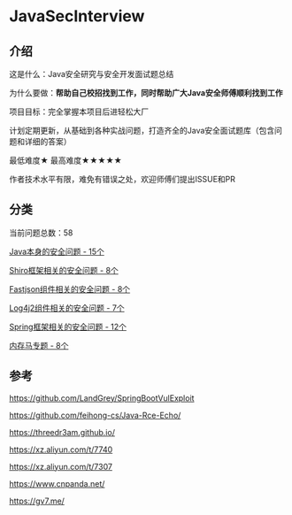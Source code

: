 # JavaSecInterview

## 介绍

这是什么：Java安全研究与安全开发面试题总结

为什么要做：**帮助自己校招找到工作，同时帮助广大Java安全师傅顺利找到工作**

项目目标：完全掌握本项目后进轻松大厂

计划定期更新，从基础到各种实战问题，打造齐全的Java安全面试题库（包含问题和详细的答案）

最低难度★   最高难度★★★★★



作者技术水平有限，难免有错误之处，欢迎师傅们提出ISSUE和PR

## 分类

当前问题总数：58

[Java本身的安全问题 - 15个](https://github.com/4ra1n/JavaSecInterview/tree/master/java)

[Shiro框架相关的安全问题 - 8个](https://github.com/4ra1n/JavaSecInterview/tree/master/shiro)

[Fastjson组件相关的安全问题 - 8个](https://github.com/4ra1n/JavaSecInterview/tree/master/fastjson)

[Log4j2组件相关的安全问题 - 7个](https://github.com/4ra1n/JavaSecInterview/tree/master/log4j2)

[Spring框架相关的安全问题 - 12个](https://github.com/4ra1n/JavaSecInterview/tree/master/spring)

[内存马专题 - 8个](https://github.com/4ra1n/JavaSecInterview/tree/master/memshell)

## 参考

https://github.com/LandGrey/SpringBootVulExploit

https://github.com/feihong-cs/Java-Rce-Echo/

https://threedr3am.github.io/

https://xz.aliyun.com/t/7740

https://xz.aliyun.com/t/7307

https://www.cnpanda.net/

https://gv7.me/



